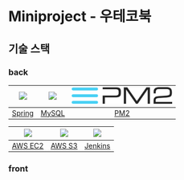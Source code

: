 # Miniproject - 우테코북

## 기술 스택

### back
| <img src="https://yt3.ggpht.com/-zF4TRgEyKkg/AAAAAAAAAAI/AAAAAAAAAAA/IBt_QgQUASE/s68-c-k-no-mo-rj-c0xffffff/photo.jpg" width=200/> | <img src="https://labs.mysql.com/common/logos/mysql-logo.svg?v2" width=200/> | <img src="https://raw.githubusercontent.com/Unitech/pm2/master/pres/pm2-v3.png" width=200/> |
| :----------------------------------------------------------: | :----------------------------------------------------------: | :----------------------------------------------------------: |
|        [Spring](https://spring.io/projects/spring-boot)        |       [MySQL](https://www.mysql.com/)        |     [PM2](http://pm2.keymetrics.io/)      |


| <img src="https://encrypted-tbn0.gstatic.com/images?q=tbn:ANd9GcTSsCWpy6eiKz0efXgpbryDULJyG7hD8wpfmPWC2V8pTdAO5zBz" width=200/> | <img src="https://encrypted-tbn0.gstatic.com/images?q=tbn:ANd9GcRRXOxhIm9_qerqh5uefAakcBbLqEr1H0VYbgde7WmYqhYPxjhc" width=200/> | <img src="https://encrypted-tbn0.gstatic.com/images?q=tbn:ANd9GcRGJh_zZwpJ-jYrUqcZWhlxz0Oh986Hs3dnEeki63Dy73HhI6Cr" width=200/> |
| :----------------------------------------------------------: | :----------------------------------------------------------: | :----------------------------------------------------------: |
|        [AWS EC2](https://aws.amazon.com/ko/ec2/)        |       [AWS S3](https://aws.amazon.com/s3/)        |     [Jenkins](https://jenkins.io/)      |


### front
